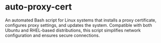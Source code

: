 # auto-proxy-cert
An automated Bash script for Linux systems that installs a proxy certificate, configures proxy settings, and updates the system. Compatible with both Ubuntu and RHEL-based distributions, this script simplifies network configuration and ensures secure connections.
